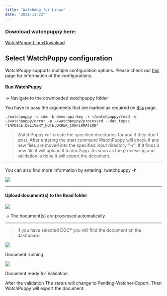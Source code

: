 ```yaml
---
title: "Watchdog for Linux"
date: "2021-11-22"
---
```


### Download watchpuppy here:

[WatchPuppy-Linux](blob:https://docs.cloudintegration.eu/e913a8f9-71ed-49dd-aab3-2c74dfbff5c7)[Download](blob:https://docs.cloudintegration.eu/e913a8f9-71ed-49dd-aab3-2c74dfbff5c7)

## Select WatchPuppy configuration

WatchPuppy supports multiple configuration options. Please check out [this](https://docs.cloudintegration.eu/docs/doc2app/import/watchpuppy-configuration/) page for information of the configurations.

#### Run WatchPuppy

\-> Navigate to the downloaded watchpuppy folder

You have to pass the arguments that are marked as required on [this](https://docs.cloudintegration.eu/docs/doc2app/import/watchpuppy-configuration/) page.

```
./watchpuppy -c idm -k demo-api-key -r ~/watchpuppy/read -e ~/watchpuppy/error -p ~/watchpuppy/processed --doc_types "INVOICE,DELIVERY_NOTE,ORDER_CONFIRMATION"
```

> WatchPuppy will create the specified directories for you if they don't exist. After entering the start command WatchPuppy will check if any new files are moved into the specified input directory "-r". If it finds a new file it will upload it to doc2app. As soon as the processing and validation is done it will export the document.

* * *

You can also find more information by entering:./watchpuppy -h

![](/_images/doc2/image.png)

* * *

#### Upload document(s) to the Read folder

![](/_images/doc2/Folder-Read.png)

\-> The document(s) are processed automatically

* * *

> If you have selected DOC² you will find the document on the dashboard

![](/_images/doc2/DOC²_Dashboard_1-1024x333.png)

Document running

![](/_images/doc2/DOC²_Dashboard_2-1024x343.png)

Document ready for Validation

After the validation The status will change to Pending-Watcher-Export. Then WatchPuppy will export the document.
